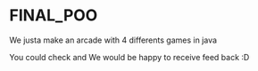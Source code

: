 # FINAL_POO
We justa make an arcade with 4 differents games in java

You could check and We would be happy to receive feed back :D
